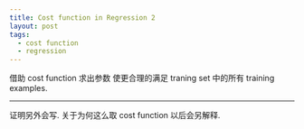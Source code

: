 ```yaml
---
title: Cost function in Regression 2
layout: post
tags:
  - cost function
  - regression
---
```

借助 cost function 求出参数  使更合理的满足 traning set 中的所有 training examples.


----

证明另外会写. 关于为何这么取 cost function 以后会另解释.
